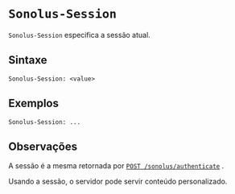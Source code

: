 # `Sonolus-Session`

`Sonolus-Session` especifica a sessão atual.

## Sintaxe

```http
Sonolus-Session: <value>
```

## Exemplos

```http
Sonolus-Session: ...
```

## Observações

A sessão é a mesma retornada por [`POST /sonolus/authenticate`](../endpoints/post-sonolus-authenticate) .

Usando a sessão, o servidor pode servir conteúdo personalizado.
